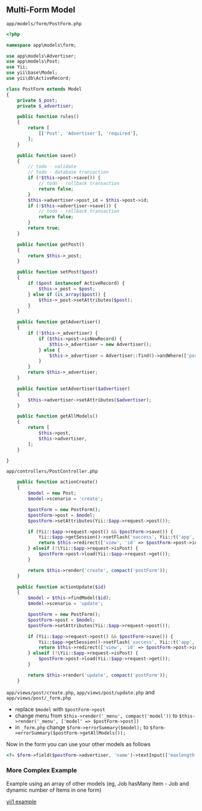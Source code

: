 ## Multi-Form Model

`app/models/form/PostForm.php`

```php
<?php

namespace app\models\form;

use app\models\Advertiser;
use app\models\Post;
use Yii;
use yii\base\Model;
use yii\db\ActiveRecord;

class PostForm extends Model
{
    private $_post;
    private $_advertiser;

    public function rules()
    {
        return [
            [['Post', 'Advertiser'], 'required'],
        ];
    }

    public function save()
    {
        // todo - validate
        // todo - database transaction
        if (!$this->post->save()) {
            // todo - rollback transaction
            return false;
        }
        $this->advertiser->post_id = $this->post->id;
        if (!$this->advertiser->save()) {
            // todo - rollback transaction
            return false;
        }
        return true;
    }

    public function getPost()
    {
        return $this->_post;
    }

    public function setPost($post)
    {
        if ($post instanceof ActiveRecord) {
            $this->_post = $post;
        } else if (is_array($post)) {
            $this->_post->setAttributes($post);
        }
    }

    public function getAdvertiser()
    {
        if (!$this->_advertiser) {
            if ($this->post->isNewRecord) {
                $this->_advertiser = new Advertiser();
            } else {
                $this->_advertiser = Advertiser::find()->andWhere(['post_id' => $this->post->id])->one();
            }
        }
        return $this->_advertiser;
    }

    public function setAdvertiser($advertiser)
    {
        $this->advertiser->setAttributes($advertiser);
    }

    public function getAllModels()
    {
        return [
            $this->post,
            $this->advertiser,
        ];
    }

}
```

`app/controllers/PostController.php`

```php
    public function actionCreate()
    {
        $model = new Post;
        $model->scenario = 'create';

        $postForm = new PostForm();
        $postForm->post = $model;
        $postForm->setAttributes(Yii::$app->request->post());

        if (Yii::$app->request->post() && $postForm->save()) {
            Yii::$app->getSession()->setFlash('success', Yii::t('app', 'Post has been created.'));
            return $this->redirect(['view', 'id' => $postForm->post->id, 'ru' => ReturnUrl::getRequestToken()]);
        } elseif (!\Yii::$app->request->isPost) {
            $postForm->post->load(Yii::$app->request->get());
        }

        return $this->render('create', compact('postForm'));
    }

    public function actionUpdate($id)
    {
        $model = $this->findModel($id);
        $model->scenario = 'update';

        $postForm = new PostForm();
        $postForm->post = $model;
        $postForm->setAttributes(Yii::$app->request->post());

        if (Yii::$app->request->post() && $postForm->save()) {
            Yii::$app->getSession()->setFlash('success', Yii::t('app', 'Post has been updated.'));
            return $this->redirect(['view', 'id' => $postForm->post->id, 'ru' => ReturnUrl::getRequestToken()]);
        } elseif (!\Yii::$app->request->isPost) {
            $postForm->post->load(Yii::$app->request->get());
        }

        return $this->render('update', compact('postForm'));
    }
```

`app/views/post/create.php`, `app/views/post/update.php` and `app/views/post/_form.php`

- replace `$model` with `$postForm->post`
- change menu from `$this->render('_menu', compact('model'))` to `$this->render('_menu', ['model' => $postForm->post])`
- in `_form.php` change `$form->errorSummary($model);` to `$form->errorSummary($postForm->getAllModels());`

Now in the form you can use your other models as follows

```php
<?= $form->field($postForm->advertiser, 'name')->textInput(['maxlength' => true]) ?>
```


### More Complex Example

Example using an array of other models (eg, Job hasMany Item - Job and dynamic number of Items in one form)

[yii1 example](https://gist.github.com/cornernote/5cf27e6aed383d3bb044)

